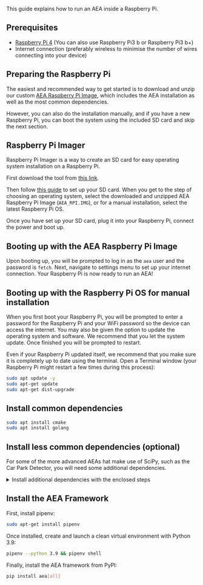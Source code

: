 This guide explains how to run an AEA inside a Raspberry Pi.

## Prerequisites

* <a href="https://thepihut.com/products/raspberry-pi-4-model-b?gclid=EAIaIQobChMImcuwvcfh4wIVirHtCh3szg2EEAAYASAAEgJQ_fD_BwE" target="_blank">Raspberry Pi 4</a> (You can also use Raspberry Pi3 b or Raspberry Pi3 b+)
* Internet connection (preferably wireless to minimise the number of wires connecting into your device)

## Preparing the Raspberry Pi

The easiest and recommended way to get started is to download and unzip our custom <a href="https://github.com/fetchai/aea-raspberry-pi/aea_rpi.img.tar.gz" target="_blank">AEA Raspberry Pi Image</a>, which includes the AEA installation as well as the most common dependencies.

However, you can also do the installation manually, and if you have a new Raspberry Pi, you can boot the system using the included SD card and skip the next section.

## Raspberry Pi Imager

Raspberry Pi Imager is a way to create an SD card for easy operating system installation on a Raspberry Pi.

First download the tool from <a href="https://www.raspberrypi.com/software/" target="_blank">this link</a>.

Then follow <a href="https://projects.raspberrypi.org/en/projects/raspberry-pi-setting-up" target="_blank">this guide</a> to set up your SD card.
When you get to the step of choosing an operating system, select the downloaded and unzipped AEA Raspberry Pi Image (`AEA_RPI.IMG`), or for a manual installation, select the latest Raspberry Pi OS.

Once you have set up your SD card, plug it into your Raspberry Pi, connect the power and boot up. 

## Booting up with the AEA Raspberry Pi Image

Upon booting up, you will be prompted to log in as the `aea` user and the password is `fetch`.
Next, navigate to settings menu to set up your internet connection.
Your Raspberry Pi is now ready to run an AEA!

## Booting up with the Raspberry Pi OS for manual installation

When you first boot your Raspberry Pi, you will be prompted to enter a password for the Raspberry Pi and your WiFi password so the device can access the internet. You may also be given the option to update the operating system and software. We recommend that you let the system update. Once finished you will be prompted to restart.

Even if your Raspberry Pi updated itself, we recommend that you make sure it is completely up to date using the terminal. Open a Terminal window (your Raspberry Pi might restart a few times during this process):

``` bash
sudo apt update -y 
sudo apt-get update
sudo apt-get dist-upgrade 
```

## Install common dependencies

``` bash
sudo apt install cmake
sudo apt install golang
```

## Install less common dependencies (optional)

For some of the more advanced AEAs hat make use of SciPy, such as the Car Park Detector, you will need some additional dependencies.

<details><summary>Install additional dependencies with the enclosed steps</summary>
<p>

Install additional dependencies
``` bash
sudo apt install gfortran
sudo apt install libatlas-base-dev
sudo apt install libopenblas-dev
```

Increase the swap space for the SciPy installation:
``` bash
sudo /bin/dd if=/dev/zero of=/var/swap.1 bs=1M count=1024
sudo /sbin/mkswap /var/swap.1
sudo chmod 600 /var/swap.1
sudo /sbin/swapon /var/swap.1
```

Install NumPy and scikit-image (including SciPy)
``` bash
pip install numpy --upgrade
pip install scikit-image
```

</p>
</details>

## Install the AEA Framework

First, install pipenv: 

``` bash
sudo apt-get install pipenv
```

Once installed, create and launch a clean virtual environment with Python 3.9:

``` bash
pipenv --python 3.9 && pipenv shell
```

Finally, install the AEA framework from PyPI:

``` bash
pip install aea[all]
```

